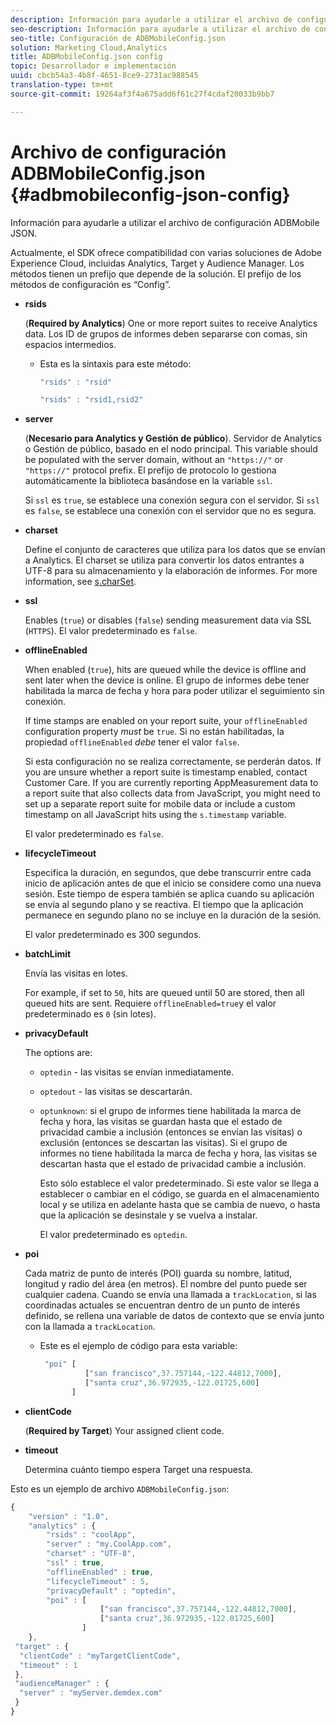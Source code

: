 ```yaml
---
description: Información para ayudarle a utilizar el archivo de configuración ADBMobile JSON.
seo-description: Información para ayudarle a utilizar el archivo de configuración ADBMobile JSON.
seo-title: Configuración de ADBMobileConfig.json
solution: Marketing Cloud,Analytics
title: ADBMobileConfig.json config
topic: Desarrollador e implementación
uuid: cbcb54a3-4b8f-4651-8ce9-2731ac988545
translation-type: tm+mt
source-git-commit: 19264af3f4a675add6f61c27f4cdaf20033b9bb7

---
```



# Archivo de configuración ADBMobileConfig.json {#adbmobileconfig-json-config}

Información para ayudarle a utilizar el archivo de configuración ADBMobile JSON.

Actualmente, el SDK ofrece compatibilidad con varias soluciones de Adobe Experience Cloud, incluidas Analytics, Target y Audience Manager. Los métodos tienen un prefijo que depende de la solución. El prefijo de los métodos de configuración es “Config”.

* **rsids**

   (**Required by Analytics**) One or more report suites to receive Analytics data. Los ID de grupos de informes deben separarse con comas, sin espacios intermedios.

   * Esta es la sintaxis para este método:

      ```js
      "rsids" : "rsid"
      ```

      ```js
      "rsids" : "rsid1,rsid2"
      ```

* **server**

   (**Necesario para Analytics y Gestión de público**). Servidor de Analytics o Gestión de público, basado en el nodo principal. This variable should be populated with the server domain, without an `"https://"` or `"https://"` protocol prefix. El prefijo de protocolo lo gestiona automáticamente la biblioteca basándose en la variable `ssl`.

   Si `ssl` es `true`, se establece una conexión segura con el servidor. Si `ssl` es `false`, se establece una conexión con el servidor que no es segura.

* **charset**

   Define el conjunto de caracteres que utiliza para los datos que se envían a Analytics. El charset se utiliza para convertir los datos entrantes a UTF-8 para su almacenamiento y la elaboración de informes. For more information, see [s.charSet](https://marketing.adobe.com/resources/help/en_US/sc/implement/charset.html).

* **ssl**

   Enables (`true`) or disables (`false`) sending measurement data via SSL (`HTTPS`). El valor predeterminado es `false`.

* **offlineEnabled**

   When enabled (`true`), hits are queued while the device is offline and sent later when the device is online. El grupo de informes debe tener habilitada la marca de fecha y hora para poder utilizar el seguimiento sin conexión.

   If time stamps are enabled on your report suite, your `offlineEnabled` configuration property *must* be `true`. Si no están habilitadas, la propiedad `offlineEnabled` *debe* tener el valor `false`.

   Si esta configuración no se realiza correctamente, se perderán datos. If you are unsure whether a report suite is timestamp enabled, contact Customer Care. If you are currently reporting AppMeasurement data to a report suite that also collects data from JavaScript, you might need to set up a separate report suite for mobile data or include a custom timestamp on all JavaScript hits using the `s.timestamp` variable.

   El valor predeterminado es `false`.

* **lifecycleTimeout**

   Especifica la duración, en segundos, que debe transcurrir entre cada inicio de aplicación antes de que el inicio se considere como una nueva sesión. Este tiempo de espera también se aplica cuando su aplicación se envía al segundo plano y se reactiva. El tiempo que la aplicación permanece en segundo plano no se incluye en la duración de la sesión.

   El valor predeterminado es 300 segundos.

* **batchLimit**

   Envía las visitas en lotes.

   For example, if set to `50`, hits are queued until 50 are stored, then all queued hits are sent. Requiere `offlineEnabled=true`y el valor predeterminado es `0` (sin lotes).

* **privacyDefault**

   The options are:

   * `optedin` - las visitas se envían inmediatamente.
   * `optedout` - las visitas se descartarán.
   * `optunknown`: si el grupo de informes tiene habilitada la marca de fecha y hora, las visitas se guardan hasta que el estado de privacidad cambie a inclusión (entonces se envían las visitas) o exclusión (entonces se descartan las visitas). Si el grupo de informes no tiene habilitada la marca de fecha y hora, las visitas se descartan hasta que el estado de privacidad cambie a inclusión.

      Esto sólo establece el valor predeterminado. Si este valor se llega a establecer o cambiar en el código, se guarda en el almacenamiento local y se utiliza en adelante hasta que se cambia de nuevo, o hasta que la aplicación se desinstale y se vuelva a instalar.

      El valor predeterminado es `optedin`.

* **poi**

   Cada matriz de punto de interés (POI) guarda su nombre, latitud, longitud y radio del área (en metros). El nombre del punto puede ser cualquier cadena. Cuando se envía una llamada a `trackLocation`, si las coordinadas actuales se encuentran dentro de un punto de interés definido, se rellena una variable de datos de contexto que se envía junto con la llamada a `trackLocation`.

   * Este es el ejemplo de código para esta variable:

      ```js
       "poi" [ 
                ["san francisco",37.757144,-122.44812,7000], 
                ["santa cruz",36.972935,-122.01725,600] 
             ]
      ```

* **clientCode**

   (**Required by Target**) Your assigned client code.

* **timeout**

   Determina cuánto tiempo espera Target una respuesta.

Esto es un ejemplo de archivo `ADBMobileConfig.json`:

```js
{ 
    "version" : "1.0",
    "analytics" : {
        "rsids" : "coolApp",
        "server" : "my.CoolApp.com",
        "charset" : "UTF-8",
        "ssl" : true,
        "offlineEnabled" : true,
        "lifecycleTimeout" : 5,
        "privacyDefault" : "optedin",
        "poi" : [ 
                    ["san francisco",37.757144,-122.44812,7000],
                    ["santa cruz",36.972935,-122.01725,600]
                ]
    },
 "target" : {
  "clientCode" : "myTargetClientCode",
  "timeout" : 1
 },
 "audienceManager" : {
  "server" : "myServer.demdex.com"
 }
}
```
